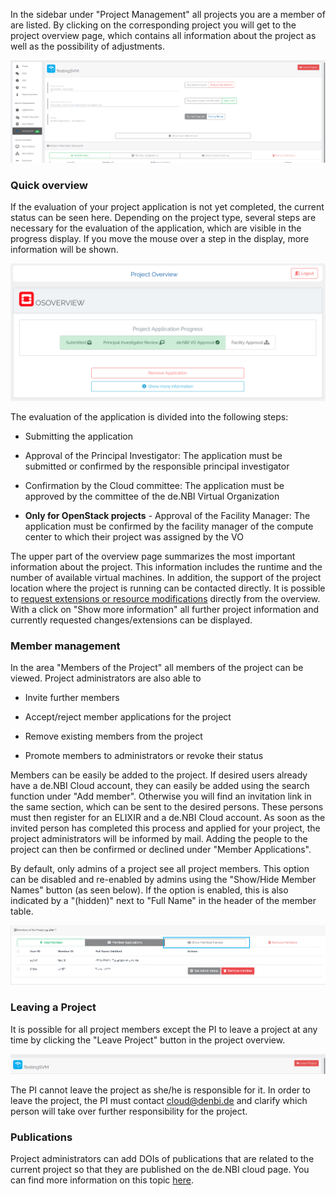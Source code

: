 In the sidebar under "Project Management" all projects you are a member of are listed. By clicking on the corresponding
project you will get to the project overview page, which contains all information about the project as well as the
possibility of adjustments.

![project_overview](img/project_overview.png)

### Quick overview

If the evaluation of your project application is not yet completed, the current status can be seen here. Depending on
the project type, several steps are necessary for the evaluation of the application, which are visible in the progress
display. If you move the mouse over a step in the display, more information will be shown.

![application_progress](img/application_progress.png)

The evaluation of the application is divided into the following steps:

* Submitting the application

* Approval of the Principal Investigator: The application must be submitted or confirmed by the responsible principal
  investigator

* Confirmation by the Cloud committee: The application must be approved by the committee of the de.NBI Virtual
  Organization

* **Only for OpenStack projects** - Approval of the Facility Manager: The application must be confirmed by the facility
  manager of the compute center to which their project was assigned by the VO

The upper part of the overview page summarizes the most important information about the project. This information
includes the runtime and the number of available virtual machines. In addition, the support of the project location
where the project is running can be contacted directly. It is possible
to [request extensions or resource modifications](modification.md) directly from the overview. With a click on "Show
more information" all further project information and currently requested changes/extensions can be displayed.

### Member management

In the area "Members of the Project" all members of the project can be viewed. Project administrators are also able to

* Invite further members

* Accept/reject member applications for the project

* Remove existing members from the project

* Promote members to administrators or revoke their status

Members can be easily be added to the project. If desired users already have a de.NBI Cloud account, they can easily be
added using the search function under "Add member". Otherwise you will find an invitation link in the same section,
which can be sent to the desired persons. These persons must then register for an ELIXIR and a de.NBI Cloud account. As
soon as the invited person has completed this process and applied for your project, the project administrators will be
informed by mail. Adding the people to the project can then be confirmed or declined under "Member Applications".

By default, only admins of a project see all project members. This option can be disabled and re-enabled by admins using
the "Show/Hide Member Names" button (as seen below). If the option is enabled, this is also indicated by a "(hidden)"
next to "Full Name" in the header of the member table.

![member_overview](img/show_hide_members.png)

### Leaving a Project

It is possible for all project members except the PI to leave a project at any time by clicking the "Leave Project"
button in the project overview.

![leave_project](img/leaving_project.png)

The PI cannot leave the project as she/he is responsible for it. In order to leave the project, the PI must
contact <a href="mailto:cloud@denbi.de">cloud@denbi.de</a>  and clarify which person will take over further
responsibility for the project.

### Publications

Project administrators can add DOIs of publications that are related to the current project so that they are published
on the de.NBI cloud page. You can find more information on this topic [here](../citation_and_publication.md).
